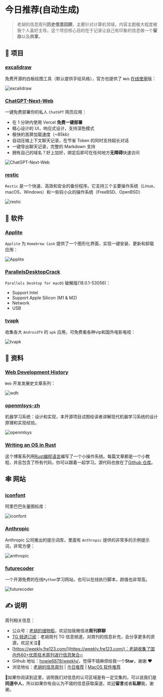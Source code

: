 # 今日推荐(自动生成)

> 老胡的信息周刊**历史信息回顾**，主要针对计算机领域，内容主题极大程度被我个人喜好主导。这个项目核心目的在于记录让自己有印象的信息做一个**留存**以及**共享**。


## 🎯 项目 

### [excalidraw](https://github.com/excalidraw/excalidraw)

免费开源的白板绘图工具（默认提供手绘风格），官方也提供了 `Web` [在线使用](https://excalidraw.com/)版：

![excalidraw](https://images-1252557999.file.myqcloud.com/uPic/excalidraw.jpg) 

### [ChatGPT-Next-Web](https://github.com/Yidadaa/ChatGPT-Next-Web)

一键免费部署你的私人 `ChatGPT` 网页应用：

- 在 1 分钟内使用 Vercel  **免费一键部署**
- 精心设计的 UI，响应式设计，支持深色模式
- 极快的首屏加载速度（~85kb）
- 自动压缩上下文聊天记录，在节省 Token 的同时支持超长对话
- 一键导出聊天记录，完整的 Markdown 支持
- 拥有自己的域名？好上加好，绑定后即可在任何地方**无障碍**快速访问

![ChatGPT-Next-Web](https://images-1252557999.file.myqcloud.com/uPic/ChatGPT-Next-Web.png) 

### [restic](https://github.com/restic/restic)

`Restic` 是一个快速、高效和安全的备份程序。它支持三个主要操作系统（Linux、macOS、Windows）和一些较小众的操作系统（FreeBSD、OpenBSD）

![restic](https://images-1252557999.file.myqcloud.com/uPic/restic.jpg) 

## 🤖 软件 

### [Applite](https://github.com/milanvarady/Applite "Applite")

`Applite` 为 `Homebrew Cask` 提供了一个图形化界面，实现一键安装、更新和卸载应用：

![Applite](https://images-1252557999.file.myqcloud.com/uPic/Applite.png) 

### [ParallelsDesktopCrack](https://github.com/somebasj/ParallelsDesktopCrack)

`Parallels Desktop for macOS` 破解版(18.0.1-53056)：

- Support Intel
- Support Apple Silicon (M1 & M2)
- Network
- USB 

### [tvapk](https://github.com/Archmage83/tvapk)

收集各大 `AndroidTV` 的 `apk` 应用，可免费看各种vip和国外电影电视：

![tvapk](https://images-1252557999.file.myqcloud.com/uPic/tvapk.png) 

## 👀 资料 

### [Web Development History](https://webdevelopmenthistory.com/index/)

`Web` 开发发展史文章系列：

![wdh](https://images-1252557999.file.myqcloud.com/uPic/wdh.jpg) 

### [openmlsys-zh](https://github.com/openmlsys/openmlsys-zh)

机器学习系统：设计和实现，本开源项目试图给读者讲解现代机器学习系统的设计原理和实现经验。

![openmlsys](https://images-1252557999.file.myqcloud.com/uPic/openmlsys.jpg) 

### [Writing an OS in Rust](https://github.com/phil-opp/blog_os)

这个博客系列用[Rust编程语言](https://www.rust-lang.org/)编写了一个小操作系统。每篇文章都是一个小教程，并且包含了所有代码，你可以跟着一起学习。源代码也放在了[Github 仓库](https://github.com/phil-opp/blog_os)。 

## 🕸 网站 

### [iconfont](https://www.iconfont.cn/)

阿里巴巴矢量图标库：

![iconfont](https://images-1252557999.file.myqcloud.com/uPic/iconfont.jpg) 

### [Anthropic](https://docs.anthropic.com/claude/prompt-library)

Anthropic 公司推出的提示词库，里面有 `Anthropic` 提供的非常多的示例提示词，非常方便：

![anthropic](https://images-1252557999.file.myqcloud.com/uPic/anthropic.jpg) 

### [futurecoder](https://futurecoder.io/course/#ide)

一个开源免费的在线`Python`学习网站，也可以在线执行脚本，颜值也非常高。

![futurecoder](https://images-1252557999.file.myqcloud.com/uPic/futurecoder.jpg) 

## ✍️ 说明

周刊相关信息：

- 公众号：[老胡的储物柜](https://images-1252557999.file.myqcloud.com/uPic/ETIbMe.jpg)，欢迎加我微信进**周刊群聊**
- [TG 频道订阅](https://t.me/howie_weekly)：老胡周刊 TG 信息频道，对周刊的信息补充，会分享更多的资源，欢迎关注👏
- [https://weekly.fre123.com/](https://weekly.fre123.com/)：老胡收集了国内外60+优质技术周刊进行信息聚合🔥
- Github 地址：[howie6879/weekly/](https://github.com/howie6879/weekly/)，觉得不错麻烦给我一个**Star**，谢谢 ❤️
- 浏览地址：[老胡的信息周刊](https://weekly.howie6879.com) | [今日推荐](https://weekly.howie6879.com/recommend/index.html) | [MacOS 软件推荐](https://weekly.howie6879.com/soft/mac.html)

🙌如果你阅读到这里，说明我们对信息的认可区域是有一定交集的，可以说我们是**同道中人**，所以如果你有自认为不错的信息获取渠道，欢迎**留言**或者**私聊**我，谢谢。